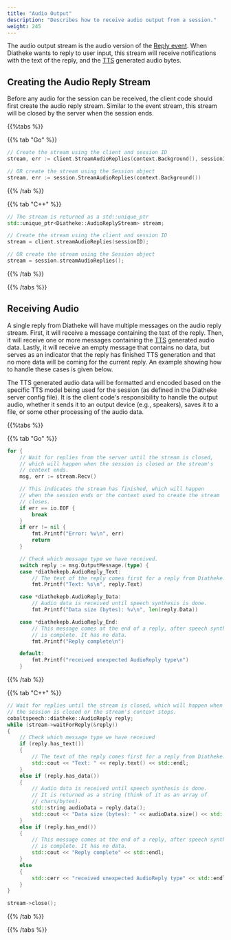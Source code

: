 ```yaml
---
title: "Audio Output"
description: "Describes how to receive audio output from a session."
weight: 245
---
```


The audio output stream is the audio version of the
[Reply event](../event-stream#reply-event). When Diatheke wants to reply
to user input, this stream will receive notifications with the text of
the reply, and the [TTS](../../../glossary#tts) generated audio bytes.


## Creating the Audio Reply Stream
Before any audio for the session can be received, the client code should
first create the audio reply stream. Similar to the event stream, this
stream will be closed by the server when the session ends.

{{%tabs %}}

{{% tab "Go" %}}
``` go
// Create the stream using the client and session ID
stream, err := client.StreamAudioReplies(context.Background(), sessionID)

// OR create the stream using the Session object
stream, err := session.StreamAudioReplies(context.Background())
```
{{% /tab %}}

{{% tab "C++" %}}
``` c++
// The stream is returned as a std::unique_ptr
std::unique_ptr<Diatheke::AudioReplyStream> stream;

// Create the stream using the client and session ID
stream = client.streamAudioReplies(sessionID);

// OR create the stream using the Session object
stream = session.streamAudioReplies();
```
{{% /tab %}}

{{% /tabs %}}


## Receiving Audio
A single reply from Diatheke will have multiple messages on the audio reply
stream. First, it will receive a message containing the text of the reply.
Then, it will receive one or more messages containing the 
[TTS](../../../glossary#TTS) generated audio data. Lastly, it will receive
an empty message that contains no data, but serves as an indicator that the
reply has finished TTS generation and that no more data will be coming for
the current reply. An example showing how to handle these cases is given
below.

The TTS generated audio data will be formatted and encoded based on the
specific TTS model being used for the session (as defined in the Diatheke
server config file). It is the client code's responsibility to handle
the output audio, whether it sends it to an output device (e.g., speakers),
saves it to a file, or some other processing of the audio data.

{{%tabs %}}

{{% tab "Go" %}}
``` go
for {
    // Wait for replies from the server until the stream is closed,
    // which will happen when the session is closed or the stream's
    // context ends.
    msg, err := stream.Recv()

    // This indicates the stream has finished, which will happen
    // when the session ends or the context used to create the stream
    // closes.
    if err == io.EOF {
        break
    }
    if err != nil {
        fmt.Printf("Error: %v\n", err)
        return
    }

    // Check which message type we have received.
    switch reply := msg.OutputMessage.(type) {
    case *diathekepb.AudioReply_Text:
        // The text of the reply comes first for a reply from Diatheke.
        fmt.Printf("Text: %s\n", reply.Text)

    case *diathekepb.AudioReply_Data:
        // Audio data is received until speech synthesis is done.
        fmt.Printf("Data size (bytes): %v\n", len(reply.Data))

    case *diathekepb.AudioReply_End:
        // This message comes at the end of a reply, after speech synthesis
        // is complete. It has no data.
        fmt.Printf("Reply complete\n")

    default:
        fmt.Printf("received unexpected AudioReply type\n")
    }
```
{{% /tab %}}

{{% tab "C++" %}}
``` c++
// Wait for replies until the stream is closed, which will happen when
// the session is closed or the stream's context stops.
cobaltspeech::diatheke::AudioReply reply;
while (stream->waitForReply(&reply))
{
    // Check which message type we have received
    if (reply.has_text())
    {
        // The text of the reply comes first for a reply from Diatheke.
        std::cout << "Text: " << reply.text() << std::endl;
    }
    else if (reply.has_data())
    {
        // Audio data is received until speech synthesis is done.
        // It is returned as a string (think of it as an array of
        // chars/bytes).
        std::string audioData = reply.data();
        std::cout << "Data size (bytes): " << audioData.size() << std::endl;
    }
    else if (reply.has_end())
    {
        // This message comes at the end of a reply, after speech synthesis
        // is complete. It has no data.
        std::cout << "Reply complete" << std::endl;
    }
    else
    {
        std::cerr << "received unexpected AudioReply type" << std::endl;
    }
}

stream->close();
```
{{% /tab %}}

{{% /tabs %}}
